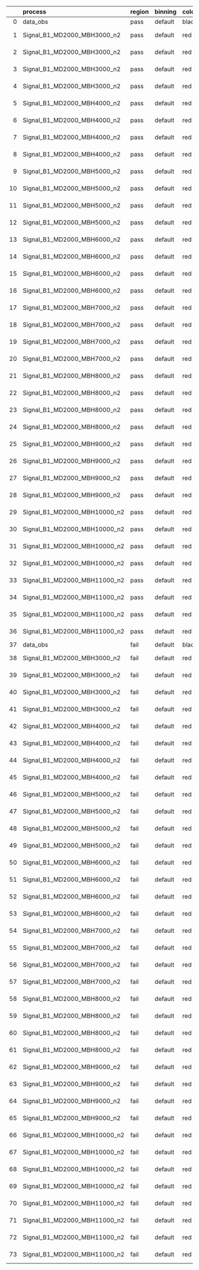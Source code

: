 |    | process                      | region   | binning   | color   | process_type   |   scale | variation   | source_filename                                                       | source_histname    | alias                        | title     |   combine_idx |     lnN |   shapes | syst_type   | direction   | variation_alias   |
|---:|:-----------------------------|:---------|:----------|:--------|:---------------|--------:|:------------|:----------------------------------------------------------------------|:-------------------|:-----------------------------|:----------|--------------:|--------:|---------:|:------------|:------------|:------------------|
|  0 | data_obs                     | pass     | default   | black   | DATA           |       1 | nominal     | ./histograms_for_2DAlphabet_v16//BH_Data.root                         | hpass              | Data                         | Data      |           nan | nan     |      nan | nan         | nan         | nan               |
|  1 | Signal_B1_MD2000_MBH3000_n2  | pass     | default   | red     | SIGNAL         |       1 | lumi        | ./histograms_for_2DAlphabet_v16//BH_Signal_B1_MD2000_MBH3000_n2.root  | hpass              | Signal_B1_MD2000_MBH3000_n2  | BH signal |           nan |   1.016 |      nan | lnN         | nan         | nan               |
|  2 | Signal_B1_MD2000_MBH3000_n2  | pass     | default   | red     | SIGNAL         |       1 | SVM         | ./histograms_for_2DAlphabet_v16//BH_Signal_B1_MD2000_MBH3000_n2.root  | hpass_SVMsyst_up   | Signal_B1_MD2000_MBH3000_n2  | BH signal |           nan | nan     |        1 | shapes      | Up          | SVMsyst           |
|  3 | Signal_B1_MD2000_MBH3000_n2  | pass     | default   | red     | SIGNAL         |       1 | SVM         | ./histograms_for_2DAlphabet_v16//BH_Signal_B1_MD2000_MBH3000_n2.root  | hpass_SVMsyst_down | Signal_B1_MD2000_MBH3000_n2  | BH signal |           nan | nan     |        1 | shapes      | Down        | SVMsyst           |
|  4 | Signal_B1_MD2000_MBH3000_n2  | pass     | default   | red     | SIGNAL         |       1 | nominal     | ./histograms_for_2DAlphabet_v16//BH_Signal_B1_MD2000_MBH3000_n2.root  | hpass              | Signal_B1_MD2000_MBH3000_n2  | BH signal |           nan | nan     |      nan | nan         | nan         | nan               |
|  5 | Signal_B1_MD2000_MBH4000_n2  | pass     | default   | red     | SIGNAL         |       1 | lumi        | ./histograms_for_2DAlphabet_v16//BH_Signal_B1_MD2000_MBH4000_n2.root  | hpass              | Signal_B1_MD2000_MBH4000_n2  | BH signal |           nan |   1.016 |      nan | lnN         | nan         | nan               |
|  6 | Signal_B1_MD2000_MBH4000_n2  | pass     | default   | red     | SIGNAL         |       1 | SVM         | ./histograms_for_2DAlphabet_v16//BH_Signal_B1_MD2000_MBH4000_n2.root  | hpass_SVMsyst_up   | Signal_B1_MD2000_MBH4000_n2  | BH signal |           nan | nan     |        1 | shapes      | Up          | SVMsyst           |
|  7 | Signal_B1_MD2000_MBH4000_n2  | pass     | default   | red     | SIGNAL         |       1 | SVM         | ./histograms_for_2DAlphabet_v16//BH_Signal_B1_MD2000_MBH4000_n2.root  | hpass_SVMsyst_down | Signal_B1_MD2000_MBH4000_n2  | BH signal |           nan | nan     |        1 | shapes      | Down        | SVMsyst           |
|  8 | Signal_B1_MD2000_MBH4000_n2  | pass     | default   | red     | SIGNAL         |       1 | nominal     | ./histograms_for_2DAlphabet_v16//BH_Signal_B1_MD2000_MBH4000_n2.root  | hpass              | Signal_B1_MD2000_MBH4000_n2  | BH signal |           nan | nan     |      nan | nan         | nan         | nan               |
|  9 | Signal_B1_MD2000_MBH5000_n2  | pass     | default   | red     | SIGNAL         |       1 | lumi        | ./histograms_for_2DAlphabet_v16//BH_Signal_B1_MD2000_MBH5000_n2.root  | hpass              | Signal_B1_MD2000_MBH5000_n2  | BH signal |           nan |   1.016 |      nan | lnN         | nan         | nan               |
| 10 | Signal_B1_MD2000_MBH5000_n2  | pass     | default   | red     | SIGNAL         |       1 | SVM         | ./histograms_for_2DAlphabet_v16//BH_Signal_B1_MD2000_MBH5000_n2.root  | hpass_SVMsyst_up   | Signal_B1_MD2000_MBH5000_n2  | BH signal |           nan | nan     |        1 | shapes      | Up          | SVMsyst           |
| 11 | Signal_B1_MD2000_MBH5000_n2  | pass     | default   | red     | SIGNAL         |       1 | SVM         | ./histograms_for_2DAlphabet_v16//BH_Signal_B1_MD2000_MBH5000_n2.root  | hpass_SVMsyst_down | Signal_B1_MD2000_MBH5000_n2  | BH signal |           nan | nan     |        1 | shapes      | Down        | SVMsyst           |
| 12 | Signal_B1_MD2000_MBH5000_n2  | pass     | default   | red     | SIGNAL         |       1 | nominal     | ./histograms_for_2DAlphabet_v16//BH_Signal_B1_MD2000_MBH5000_n2.root  | hpass              | Signal_B1_MD2000_MBH5000_n2  | BH signal |           nan | nan     |      nan | nan         | nan         | nan               |
| 13 | Signal_B1_MD2000_MBH6000_n2  | pass     | default   | red     | SIGNAL         |       1 | lumi        | ./histograms_for_2DAlphabet_v16//BH_Signal_B1_MD2000_MBH6000_n2.root  | hpass              | Signal_B1_MD2000_MBH6000_n2  | BH signal |           nan |   1.016 |      nan | lnN         | nan         | nan               |
| 14 | Signal_B1_MD2000_MBH6000_n2  | pass     | default   | red     | SIGNAL         |       1 | SVM         | ./histograms_for_2DAlphabet_v16//BH_Signal_B1_MD2000_MBH6000_n2.root  | hpass_SVMsyst_up   | Signal_B1_MD2000_MBH6000_n2  | BH signal |           nan | nan     |        1 | shapes      | Up          | SVMsyst           |
| 15 | Signal_B1_MD2000_MBH6000_n2  | pass     | default   | red     | SIGNAL         |       1 | SVM         | ./histograms_for_2DAlphabet_v16//BH_Signal_B1_MD2000_MBH6000_n2.root  | hpass_SVMsyst_down | Signal_B1_MD2000_MBH6000_n2  | BH signal |           nan | nan     |        1 | shapes      | Down        | SVMsyst           |
| 16 | Signal_B1_MD2000_MBH6000_n2  | pass     | default   | red     | SIGNAL         |       1 | nominal     | ./histograms_for_2DAlphabet_v16//BH_Signal_B1_MD2000_MBH6000_n2.root  | hpass              | Signal_B1_MD2000_MBH6000_n2  | BH signal |           nan | nan     |      nan | nan         | nan         | nan               |
| 17 | Signal_B1_MD2000_MBH7000_n2  | pass     | default   | red     | SIGNAL         |       1 | lumi        | ./histograms_for_2DAlphabet_v16//BH_Signal_B1_MD2000_MBH7000_n2.root  | hpass              | Signal_B1_MD2000_MBH7000_n2  | BH signal |           nan |   1.016 |      nan | lnN         | nan         | nan               |
| 18 | Signal_B1_MD2000_MBH7000_n2  | pass     | default   | red     | SIGNAL         |       1 | SVM         | ./histograms_for_2DAlphabet_v16//BH_Signal_B1_MD2000_MBH7000_n2.root  | hpass_SVMsyst_up   | Signal_B1_MD2000_MBH7000_n2  | BH signal |           nan | nan     |        1 | shapes      | Up          | SVMsyst           |
| 19 | Signal_B1_MD2000_MBH7000_n2  | pass     | default   | red     | SIGNAL         |       1 | SVM         | ./histograms_for_2DAlphabet_v16//BH_Signal_B1_MD2000_MBH7000_n2.root  | hpass_SVMsyst_down | Signal_B1_MD2000_MBH7000_n2  | BH signal |           nan | nan     |        1 | shapes      | Down        | SVMsyst           |
| 20 | Signal_B1_MD2000_MBH7000_n2  | pass     | default   | red     | SIGNAL         |       1 | nominal     | ./histograms_for_2DAlphabet_v16//BH_Signal_B1_MD2000_MBH7000_n2.root  | hpass              | Signal_B1_MD2000_MBH7000_n2  | BH signal |           nan | nan     |      nan | nan         | nan         | nan               |
| 21 | Signal_B1_MD2000_MBH8000_n2  | pass     | default   | red     | SIGNAL         |       1 | lumi        | ./histograms_for_2DAlphabet_v16//BH_Signal_B1_MD2000_MBH8000_n2.root  | hpass              | Signal_B1_MD2000_MBH8000_n2  | BH signal |           nan |   1.016 |      nan | lnN         | nan         | nan               |
| 22 | Signal_B1_MD2000_MBH8000_n2  | pass     | default   | red     | SIGNAL         |       1 | SVM         | ./histograms_for_2DAlphabet_v16//BH_Signal_B1_MD2000_MBH8000_n2.root  | hpass_SVMsyst_up   | Signal_B1_MD2000_MBH8000_n2  | BH signal |           nan | nan     |        1 | shapes      | Up          | SVMsyst           |
| 23 | Signal_B1_MD2000_MBH8000_n2  | pass     | default   | red     | SIGNAL         |       1 | SVM         | ./histograms_for_2DAlphabet_v16//BH_Signal_B1_MD2000_MBH8000_n2.root  | hpass_SVMsyst_down | Signal_B1_MD2000_MBH8000_n2  | BH signal |           nan | nan     |        1 | shapes      | Down        | SVMsyst           |
| 24 | Signal_B1_MD2000_MBH8000_n2  | pass     | default   | red     | SIGNAL         |       1 | nominal     | ./histograms_for_2DAlphabet_v16//BH_Signal_B1_MD2000_MBH8000_n2.root  | hpass              | Signal_B1_MD2000_MBH8000_n2  | BH signal |           nan | nan     |      nan | nan         | nan         | nan               |
| 25 | Signal_B1_MD2000_MBH9000_n2  | pass     | default   | red     | SIGNAL         |       1 | lumi        | ./histograms_for_2DAlphabet_v16//BH_Signal_B1_MD2000_MBH9000_n2.root  | hpass              | Signal_B1_MD2000_MBH9000_n2  | BH signal |           nan |   1.016 |      nan | lnN         | nan         | nan               |
| 26 | Signal_B1_MD2000_MBH9000_n2  | pass     | default   | red     | SIGNAL         |       1 | SVM         | ./histograms_for_2DAlphabet_v16//BH_Signal_B1_MD2000_MBH9000_n2.root  | hpass_SVMsyst_up   | Signal_B1_MD2000_MBH9000_n2  | BH signal |           nan | nan     |        1 | shapes      | Up          | SVMsyst           |
| 27 | Signal_B1_MD2000_MBH9000_n2  | pass     | default   | red     | SIGNAL         |       1 | SVM         | ./histograms_for_2DAlphabet_v16//BH_Signal_B1_MD2000_MBH9000_n2.root  | hpass_SVMsyst_down | Signal_B1_MD2000_MBH9000_n2  | BH signal |           nan | nan     |        1 | shapes      | Down        | SVMsyst           |
| 28 | Signal_B1_MD2000_MBH9000_n2  | pass     | default   | red     | SIGNAL         |       1 | nominal     | ./histograms_for_2DAlphabet_v16//BH_Signal_B1_MD2000_MBH9000_n2.root  | hpass              | Signal_B1_MD2000_MBH9000_n2  | BH signal |           nan | nan     |      nan | nan         | nan         | nan               |
| 29 | Signal_B1_MD2000_MBH10000_n2 | pass     | default   | red     | SIGNAL         |       1 | lumi        | ./histograms_for_2DAlphabet_v16//BH_Signal_B1_MD2000_MBH10000_n2.root | hpass              | Signal_B1_MD2000_MBH10000_n2 | BH signal |           nan |   1.016 |      nan | lnN         | nan         | nan               |
| 30 | Signal_B1_MD2000_MBH10000_n2 | pass     | default   | red     | SIGNAL         |       1 | SVM         | ./histograms_for_2DAlphabet_v16//BH_Signal_B1_MD2000_MBH10000_n2.root | hpass_SVMsyst_up   | Signal_B1_MD2000_MBH10000_n2 | BH signal |           nan | nan     |        1 | shapes      | Up          | SVMsyst           |
| 31 | Signal_B1_MD2000_MBH10000_n2 | pass     | default   | red     | SIGNAL         |       1 | SVM         | ./histograms_for_2DAlphabet_v16//BH_Signal_B1_MD2000_MBH10000_n2.root | hpass_SVMsyst_down | Signal_B1_MD2000_MBH10000_n2 | BH signal |           nan | nan     |        1 | shapes      | Down        | SVMsyst           |
| 32 | Signal_B1_MD2000_MBH10000_n2 | pass     | default   | red     | SIGNAL         |       1 | nominal     | ./histograms_for_2DAlphabet_v16//BH_Signal_B1_MD2000_MBH10000_n2.root | hpass              | Signal_B1_MD2000_MBH10000_n2 | BH signal |           nan | nan     |      nan | nan         | nan         | nan               |
| 33 | Signal_B1_MD2000_MBH11000_n2 | pass     | default   | red     | SIGNAL         |       1 | lumi        | ./histograms_for_2DAlphabet_v16//BH_Signal_B1_MD2000_MBH11000_n2.root | hpass              | Signal_B1_MD2000_MBH11000_n2 | BH signal |           nan |   1.016 |      nan | lnN         | nan         | nan               |
| 34 | Signal_B1_MD2000_MBH11000_n2 | pass     | default   | red     | SIGNAL         |       1 | SVM         | ./histograms_for_2DAlphabet_v16//BH_Signal_B1_MD2000_MBH11000_n2.root | hpass_SVMsyst_up   | Signal_B1_MD2000_MBH11000_n2 | BH signal |           nan | nan     |        1 | shapes      | Up          | SVMsyst           |
| 35 | Signal_B1_MD2000_MBH11000_n2 | pass     | default   | red     | SIGNAL         |       1 | SVM         | ./histograms_for_2DAlphabet_v16//BH_Signal_B1_MD2000_MBH11000_n2.root | hpass_SVMsyst_down | Signal_B1_MD2000_MBH11000_n2 | BH signal |           nan | nan     |        1 | shapes      | Down        | SVMsyst           |
| 36 | Signal_B1_MD2000_MBH11000_n2 | pass     | default   | red     | SIGNAL         |       1 | nominal     | ./histograms_for_2DAlphabet_v16//BH_Signal_B1_MD2000_MBH11000_n2.root | hpass              | Signal_B1_MD2000_MBH11000_n2 | BH signal |           nan | nan     |      nan | nan         | nan         | nan               |
| 37 | data_obs                     | fail     | default   | black   | DATA           |       1 | nominal     | ./histograms_for_2DAlphabet_v16//BH_Data.root                         | hfail              | Data                         | Data      |           nan | nan     |      nan | nan         | nan         | nan               |
| 38 | Signal_B1_MD2000_MBH3000_n2  | fail     | default   | red     | SIGNAL         |       1 | lumi        | ./histograms_for_2DAlphabet_v16//BH_Signal_B1_MD2000_MBH3000_n2.root  | hfail              | Signal_B1_MD2000_MBH3000_n2  | BH signal |           nan |   1.016 |      nan | lnN         | nan         | nan               |
| 39 | Signal_B1_MD2000_MBH3000_n2  | fail     | default   | red     | SIGNAL         |       1 | SVM         | ./histograms_for_2DAlphabet_v16//BH_Signal_B1_MD2000_MBH3000_n2.root  | hfail_SVMsyst_up   | Signal_B1_MD2000_MBH3000_n2  | BH signal |           nan | nan     |        1 | shapes      | Up          | SVMsyst           |
| 40 | Signal_B1_MD2000_MBH3000_n2  | fail     | default   | red     | SIGNAL         |       1 | SVM         | ./histograms_for_2DAlphabet_v16//BH_Signal_B1_MD2000_MBH3000_n2.root  | hfail_SVMsyst_down | Signal_B1_MD2000_MBH3000_n2  | BH signal |           nan | nan     |        1 | shapes      | Down        | SVMsyst           |
| 41 | Signal_B1_MD2000_MBH3000_n2  | fail     | default   | red     | SIGNAL         |       1 | nominal     | ./histograms_for_2DAlphabet_v16//BH_Signal_B1_MD2000_MBH3000_n2.root  | hfail              | Signal_B1_MD2000_MBH3000_n2  | BH signal |           nan | nan     |      nan | nan         | nan         | nan               |
| 42 | Signal_B1_MD2000_MBH4000_n2  | fail     | default   | red     | SIGNAL         |       1 | lumi        | ./histograms_for_2DAlphabet_v16//BH_Signal_B1_MD2000_MBH4000_n2.root  | hfail              | Signal_B1_MD2000_MBH4000_n2  | BH signal |           nan |   1.016 |      nan | lnN         | nan         | nan               |
| 43 | Signal_B1_MD2000_MBH4000_n2  | fail     | default   | red     | SIGNAL         |       1 | SVM         | ./histograms_for_2DAlphabet_v16//BH_Signal_B1_MD2000_MBH4000_n2.root  | hfail_SVMsyst_up   | Signal_B1_MD2000_MBH4000_n2  | BH signal |           nan | nan     |        1 | shapes      | Up          | SVMsyst           |
| 44 | Signal_B1_MD2000_MBH4000_n2  | fail     | default   | red     | SIGNAL         |       1 | SVM         | ./histograms_for_2DAlphabet_v16//BH_Signal_B1_MD2000_MBH4000_n2.root  | hfail_SVMsyst_down | Signal_B1_MD2000_MBH4000_n2  | BH signal |           nan | nan     |        1 | shapes      | Down        | SVMsyst           |
| 45 | Signal_B1_MD2000_MBH4000_n2  | fail     | default   | red     | SIGNAL         |       1 | nominal     | ./histograms_for_2DAlphabet_v16//BH_Signal_B1_MD2000_MBH4000_n2.root  | hfail              | Signal_B1_MD2000_MBH4000_n2  | BH signal |           nan | nan     |      nan | nan         | nan         | nan               |
| 46 | Signal_B1_MD2000_MBH5000_n2  | fail     | default   | red     | SIGNAL         |       1 | lumi        | ./histograms_for_2DAlphabet_v16//BH_Signal_B1_MD2000_MBH5000_n2.root  | hfail              | Signal_B1_MD2000_MBH5000_n2  | BH signal |           nan |   1.016 |      nan | lnN         | nan         | nan               |
| 47 | Signal_B1_MD2000_MBH5000_n2  | fail     | default   | red     | SIGNAL         |       1 | SVM         | ./histograms_for_2DAlphabet_v16//BH_Signal_B1_MD2000_MBH5000_n2.root  | hfail_SVMsyst_up   | Signal_B1_MD2000_MBH5000_n2  | BH signal |           nan | nan     |        1 | shapes      | Up          | SVMsyst           |
| 48 | Signal_B1_MD2000_MBH5000_n2  | fail     | default   | red     | SIGNAL         |       1 | SVM         | ./histograms_for_2DAlphabet_v16//BH_Signal_B1_MD2000_MBH5000_n2.root  | hfail_SVMsyst_down | Signal_B1_MD2000_MBH5000_n2  | BH signal |           nan | nan     |        1 | shapes      | Down        | SVMsyst           |
| 49 | Signal_B1_MD2000_MBH5000_n2  | fail     | default   | red     | SIGNAL         |       1 | nominal     | ./histograms_for_2DAlphabet_v16//BH_Signal_B1_MD2000_MBH5000_n2.root  | hfail              | Signal_B1_MD2000_MBH5000_n2  | BH signal |           nan | nan     |      nan | nan         | nan         | nan               |
| 50 | Signal_B1_MD2000_MBH6000_n2  | fail     | default   | red     | SIGNAL         |       1 | lumi        | ./histograms_for_2DAlphabet_v16//BH_Signal_B1_MD2000_MBH6000_n2.root  | hfail              | Signal_B1_MD2000_MBH6000_n2  | BH signal |           nan |   1.016 |      nan | lnN         | nan         | nan               |
| 51 | Signal_B1_MD2000_MBH6000_n2  | fail     | default   | red     | SIGNAL         |       1 | SVM         | ./histograms_for_2DAlphabet_v16//BH_Signal_B1_MD2000_MBH6000_n2.root  | hfail_SVMsyst_up   | Signal_B1_MD2000_MBH6000_n2  | BH signal |           nan | nan     |        1 | shapes      | Up          | SVMsyst           |
| 52 | Signal_B1_MD2000_MBH6000_n2  | fail     | default   | red     | SIGNAL         |       1 | SVM         | ./histograms_for_2DAlphabet_v16//BH_Signal_B1_MD2000_MBH6000_n2.root  | hfail_SVMsyst_down | Signal_B1_MD2000_MBH6000_n2  | BH signal |           nan | nan     |        1 | shapes      | Down        | SVMsyst           |
| 53 | Signal_B1_MD2000_MBH6000_n2  | fail     | default   | red     | SIGNAL         |       1 | nominal     | ./histograms_for_2DAlphabet_v16//BH_Signal_B1_MD2000_MBH6000_n2.root  | hfail              | Signal_B1_MD2000_MBH6000_n2  | BH signal |           nan | nan     |      nan | nan         | nan         | nan               |
| 54 | Signal_B1_MD2000_MBH7000_n2  | fail     | default   | red     | SIGNAL         |       1 | lumi        | ./histograms_for_2DAlphabet_v16//BH_Signal_B1_MD2000_MBH7000_n2.root  | hfail              | Signal_B1_MD2000_MBH7000_n2  | BH signal |           nan |   1.016 |      nan | lnN         | nan         | nan               |
| 55 | Signal_B1_MD2000_MBH7000_n2  | fail     | default   | red     | SIGNAL         |       1 | SVM         | ./histograms_for_2DAlphabet_v16//BH_Signal_B1_MD2000_MBH7000_n2.root  | hfail_SVMsyst_up   | Signal_B1_MD2000_MBH7000_n2  | BH signal |           nan | nan     |        1 | shapes      | Up          | SVMsyst           |
| 56 | Signal_B1_MD2000_MBH7000_n2  | fail     | default   | red     | SIGNAL         |       1 | SVM         | ./histograms_for_2DAlphabet_v16//BH_Signal_B1_MD2000_MBH7000_n2.root  | hfail_SVMsyst_down | Signal_B1_MD2000_MBH7000_n2  | BH signal |           nan | nan     |        1 | shapes      | Down        | SVMsyst           |
| 57 | Signal_B1_MD2000_MBH7000_n2  | fail     | default   | red     | SIGNAL         |       1 | nominal     | ./histograms_for_2DAlphabet_v16//BH_Signal_B1_MD2000_MBH7000_n2.root  | hfail              | Signal_B1_MD2000_MBH7000_n2  | BH signal |           nan | nan     |      nan | nan         | nan         | nan               |
| 58 | Signal_B1_MD2000_MBH8000_n2  | fail     | default   | red     | SIGNAL         |       1 | lumi        | ./histograms_for_2DAlphabet_v16//BH_Signal_B1_MD2000_MBH8000_n2.root  | hfail              | Signal_B1_MD2000_MBH8000_n2  | BH signal |           nan |   1.016 |      nan | lnN         | nan         | nan               |
| 59 | Signal_B1_MD2000_MBH8000_n2  | fail     | default   | red     | SIGNAL         |       1 | SVM         | ./histograms_for_2DAlphabet_v16//BH_Signal_B1_MD2000_MBH8000_n2.root  | hfail_SVMsyst_up   | Signal_B1_MD2000_MBH8000_n2  | BH signal |           nan | nan     |        1 | shapes      | Up          | SVMsyst           |
| 60 | Signal_B1_MD2000_MBH8000_n2  | fail     | default   | red     | SIGNAL         |       1 | SVM         | ./histograms_for_2DAlphabet_v16//BH_Signal_B1_MD2000_MBH8000_n2.root  | hfail_SVMsyst_down | Signal_B1_MD2000_MBH8000_n2  | BH signal |           nan | nan     |        1 | shapes      | Down        | SVMsyst           |
| 61 | Signal_B1_MD2000_MBH8000_n2  | fail     | default   | red     | SIGNAL         |       1 | nominal     | ./histograms_for_2DAlphabet_v16//BH_Signal_B1_MD2000_MBH8000_n2.root  | hfail              | Signal_B1_MD2000_MBH8000_n2  | BH signal |           nan | nan     |      nan | nan         | nan         | nan               |
| 62 | Signal_B1_MD2000_MBH9000_n2  | fail     | default   | red     | SIGNAL         |       1 | lumi        | ./histograms_for_2DAlphabet_v16//BH_Signal_B1_MD2000_MBH9000_n2.root  | hfail              | Signal_B1_MD2000_MBH9000_n2  | BH signal |           nan |   1.016 |      nan | lnN         | nan         | nan               |
| 63 | Signal_B1_MD2000_MBH9000_n2  | fail     | default   | red     | SIGNAL         |       1 | SVM         | ./histograms_for_2DAlphabet_v16//BH_Signal_B1_MD2000_MBH9000_n2.root  | hfail_SVMsyst_up   | Signal_B1_MD2000_MBH9000_n2  | BH signal |           nan | nan     |        1 | shapes      | Up          | SVMsyst           |
| 64 | Signal_B1_MD2000_MBH9000_n2  | fail     | default   | red     | SIGNAL         |       1 | SVM         | ./histograms_for_2DAlphabet_v16//BH_Signal_B1_MD2000_MBH9000_n2.root  | hfail_SVMsyst_down | Signal_B1_MD2000_MBH9000_n2  | BH signal |           nan | nan     |        1 | shapes      | Down        | SVMsyst           |
| 65 | Signal_B1_MD2000_MBH9000_n2  | fail     | default   | red     | SIGNAL         |       1 | nominal     | ./histograms_for_2DAlphabet_v16//BH_Signal_B1_MD2000_MBH9000_n2.root  | hfail              | Signal_B1_MD2000_MBH9000_n2  | BH signal |           nan | nan     |      nan | nan         | nan         | nan               |
| 66 | Signal_B1_MD2000_MBH10000_n2 | fail     | default   | red     | SIGNAL         |       1 | lumi        | ./histograms_for_2DAlphabet_v16//BH_Signal_B1_MD2000_MBH10000_n2.root | hfail              | Signal_B1_MD2000_MBH10000_n2 | BH signal |           nan |   1.016 |      nan | lnN         | nan         | nan               |
| 67 | Signal_B1_MD2000_MBH10000_n2 | fail     | default   | red     | SIGNAL         |       1 | SVM         | ./histograms_for_2DAlphabet_v16//BH_Signal_B1_MD2000_MBH10000_n2.root | hfail_SVMsyst_up   | Signal_B1_MD2000_MBH10000_n2 | BH signal |           nan | nan     |        1 | shapes      | Up          | SVMsyst           |
| 68 | Signal_B1_MD2000_MBH10000_n2 | fail     | default   | red     | SIGNAL         |       1 | SVM         | ./histograms_for_2DAlphabet_v16//BH_Signal_B1_MD2000_MBH10000_n2.root | hfail_SVMsyst_down | Signal_B1_MD2000_MBH10000_n2 | BH signal |           nan | nan     |        1 | shapes      | Down        | SVMsyst           |
| 69 | Signal_B1_MD2000_MBH10000_n2 | fail     | default   | red     | SIGNAL         |       1 | nominal     | ./histograms_for_2DAlphabet_v16//BH_Signal_B1_MD2000_MBH10000_n2.root | hfail              | Signal_B1_MD2000_MBH10000_n2 | BH signal |           nan | nan     |      nan | nan         | nan         | nan               |
| 70 | Signal_B1_MD2000_MBH11000_n2 | fail     | default   | red     | SIGNAL         |       1 | lumi        | ./histograms_for_2DAlphabet_v16//BH_Signal_B1_MD2000_MBH11000_n2.root | hfail              | Signal_B1_MD2000_MBH11000_n2 | BH signal |           nan |   1.016 |      nan | lnN         | nan         | nan               |
| 71 | Signal_B1_MD2000_MBH11000_n2 | fail     | default   | red     | SIGNAL         |       1 | SVM         | ./histograms_for_2DAlphabet_v16//BH_Signal_B1_MD2000_MBH11000_n2.root | hfail_SVMsyst_up   | Signal_B1_MD2000_MBH11000_n2 | BH signal |           nan | nan     |        1 | shapes      | Up          | SVMsyst           |
| 72 | Signal_B1_MD2000_MBH11000_n2 | fail     | default   | red     | SIGNAL         |       1 | SVM         | ./histograms_for_2DAlphabet_v16//BH_Signal_B1_MD2000_MBH11000_n2.root | hfail_SVMsyst_down | Signal_B1_MD2000_MBH11000_n2 | BH signal |           nan | nan     |        1 | shapes      | Down        | SVMsyst           |
| 73 | Signal_B1_MD2000_MBH11000_n2 | fail     | default   | red     | SIGNAL         |       1 | nominal     | ./histograms_for_2DAlphabet_v16//BH_Signal_B1_MD2000_MBH11000_n2.root | hfail              | Signal_B1_MD2000_MBH11000_n2 | BH signal |           nan | nan     |      nan | nan         | nan         | nan               |